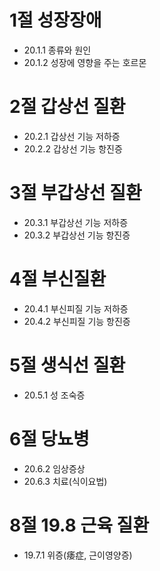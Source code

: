 # 1절 성장장애
- 20.1.1 종류와 원인
- 20.1.2 성장에 영향을 주는 호르몬
# 2절 갑상선 질환
- 20.2.1 갑상선 기능 저하증
- 20.2.2 갑상선 기능 항진증
# 3절 부갑상선 질환
- 20.3.1 부갑상선 기능 저하증
- 20.3.2 부갑상선 기능 항진증
# 4절 부신질환
- 20.4.1 부신피질 기능 저하증
- 20.4.2 부신피질 기능 항진증
# 5절 생식선 질환
- 20.5.1 성 조숙증
# 6절 당뇨병
- 20.6.2 임상증상
- 20.6.3 치료(식이요법)
# 8절 19.8 근육 질환
- 19.7.1 위증(痿症, 근이영양증)